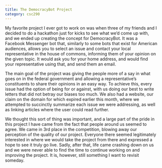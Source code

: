 ```yaml
---
title: The DemocracyBot Project
category: csc290
---
```

My favorite project I ever got to work on was when three of my friends and I decided to do a hackathon just for kicks to see what we’d come up with, and we ended up creating the concept for DemocracyBot. It was a Facebook Messenger bot that, similarly to some bots that exist for American audiences, allows you to select an issue and contact your local representative in the house of commons, informing them of your opinion on the given topic. It would ask you for your home address, and would find your representative using that, and send them an email.

The main goal of the project was giving the people more of a say in what goes on in the federal government and allowing a representative’s constituents to share their opinions in an easy way. To achieve this, every issue had the option of being for or against, with us doing our best to write letters that did not betray our biases too much. We also had a website, our claim on the domain for which expired earlier this month, where we attempted to succinctly summarize each issue we were addressing, as well as linking articles where the user could read further.

We thought this sort of thing was important, and a large part of the pride in this project I have came from the fact that people around us seemed to agree. We came in 3rd place in the competition, blowing away our perception of the quality of our project. Everyone there seemed legitimately interested in where we would take the project from there and expressed a hope to see it truly go live. Sadly, after that, life came crashing down on us and we were never able to find the time to continue working on and improving the project. It is, however, still something I want to revisit someday.

